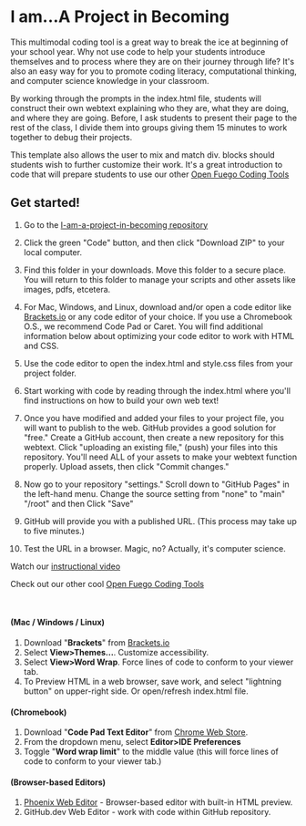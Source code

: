 # I am...A Project in Becoming

This multimodal coding tool is a great way to break the ice at beginning of your school year. Why not use code to help your students introduce themselves and to process where they are on their journey through life? It's also an easy way for you to promote coding literacy, computational thinking, and computer science knowledge in your classroom.

By working through the prompts in the index.html file, students will construct their own webtext explaining who they are, what they are doing, and where they are going. Before, I ask students to present their page to the rest of the class, I divide them into groups giving them 15 minutes to work together to debug their projects.  

This template also allows the user to mix and match div. blocks should students wish to further customize their work. It's a great introduction to code that will prepare students to use our other [Open Fuego Coding Tools](https://github.com/open-fuego)

    
## Get started! 

1. Go to the [I-am-a-project-in-becoming repository](https://github.com/open-fuego/I-am-a-project-in-becoming) 

2. Click the green "Code" button, and then click "Download ZIP" to your local computer. 

3. Find this folder in your downloads. Move this folder to a secure place. You will return to this folder to manage your scripts and other assets like images, pdfs, etcetera. 

4. For Mac, Windows, and Linux, download and/or open a code editor like [Brackets.io](https://www.brackets.io) or any code editor of your choice. If you use a Chromebook O.S., we recommend Code Pad or Caret. You will find additional information below about optimizing your code editor to work with HTML and CSS.  

5. Use the code editor to open the index.html and style.css files from your project folder.

6. Start working with code by reading through the index.html where you'll find instructions on how to build your own web text! 

7. Once you have modified and added your files to your project file, you will want to publish to the web. GitHub provides a good solution for "free." Create a GitHub account, then create a new repository for this webtext. Click  "uploading an existing file," (push) your files into this repository. You'll need ALL of your assets to make your webtext function properly. Upload assets, then click "Commit changes." 

8. Now go to your repository "settings." Scroll down to "GitHub Pages" in the left-hand menu. Change the source setting from "none" to "main" "/root" and then Click "Save"

9. GitHub will provide you with a published URL. (This process may take up to five minutes.)

10. Test the URL in a browser. Magic, no? Actually, it's computer science.  
 
Watch our [instructional video](https://youtu.be/4j2_1cx_LF0) 

Check out our other cool [Open Fuego Coding Tools](https://open-fuego.github.io/Open-Fuego-Coding-Tools/)

<p>&nbsp;</p>






#### (Mac / Windows / Linux)

1. Download "**Brackets**" from [Brackets.io](https://www.brackets.io)
1. Select **View>Themes...**. Customize accessibility.
1. Select **View>Word Wrap**. Force lines of code to conform to your viewer tab.
1. To Preview HTML in a web browser, save work, and select "lightning button" on upper-right side. Or open/refresh index.html file. 

#### (Chromebook)

1. Download "**Code Pad Text Editor**" from [Chrome Web Store](https://chrome.google.com/webstore/detail/code-pad-text-editor/adaepfiocmagdimjecpifghcgfjlfmkh?hl=en-GB). 
1. From the dropdown menu, select **Editor>IDE Preferences**
1. Toggle "**Word wrap limit**" to the middle value (this will force lines of code to conform to your viewer tab.)


#### (Browser-based Editors)

1. [Phoenix Web Editor](https://phcode.dev/) - Browser-based editor with built-in HTML preview.
2. GitHub.dev Web Editor - work with code within GitHub repository.
<p>&nbsp;</p>

